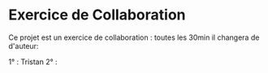 # Exercice de Collaboration

Ce projet est un exercice de collaboration : toutes les 30min il changera de d'auteur:

1° : Tristan
2° :
